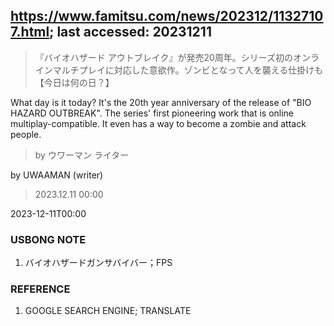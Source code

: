 ## https://www.famitsu.com/news/202312/11327107.html; last accessed: 20231211

> 『バイオハザード アウトブレイク』が発売20周年。シリーズ初のオンラインマルチプレイに対応した意欲作。ゾンビとなって人を襲える仕掛けも【今日は何の日？】

What day is it today? It's the 20th year anniversary of the release of "BIO HAZARD OUTBREAK". The series' first pioneering work that is online multiplay-compatible. It even has a way to become a zombie and attack people.

> by ウワーマン ライター

by UWAAMAN (writer)

> 2023.12.11 00:00

2023-12-11T00:00

### USBONG NOTE

1. バイオハザードガンサバイバー；FPS

### REFERENCE

1) GOOGLE SEARCH ENGINE; TRANSLATE